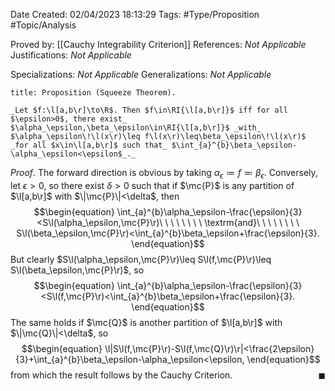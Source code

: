 <div class="topSpace"></div>

Date Created: 02/04/2023 18:13:29
Tags: #Type/Proposition #Topic/Analysis

Proved by: [[Cauchy Integrability Criterion]]
References: _Not Applicable_
Justifications: _Not Applicable_

Specializations: _Not Applicable_
Generalizations: _Not Applicable_

``` ad-Proposition
title: Proposition (Squeeze Theorem).

_Let $f:\l[a,b\r]\to\R$. Then $f\in\RI{\l[a,b\r]}$ iff for all $\epsilon>0$, there exist_ $\alpha_\epsilon,\beta_\epsilon\in\RI{\l[a,b\r]}$ _with_ $\alpha_\epsilon\!\l(x\r)\leq f\l(x\r)\leq\beta_\epsilon\!\l(x\r)$ _for all $x\in\l[a,b\r]$ such that_ $\int_{a}^{b}\beta_\epsilon-\alpha_\epsilon<\epsilon$_._

```

_Proof_. The forward direction is obvious by taking $\alpha_\epsilon\coloneqq f\eqqcolon\beta_\epsilon$. Conversely, let $\epsilon>0$, so there exist $\delta>0$ such that if $\mc{P}$ is any partition of $\l[a,b\r]$ with $\|\mc{P}\|<\delta$, then
$$\begin{equation}
    \int_{a}^{b}\alpha_\epsilon-\frac{\epsilon}{3}<S\l(\alpha_\epsilon,\mc{P}\r)\ \ \ \ \ \ \ \ \textrm{and}\ \ \ \ \ \ \ \ S\l(\beta_\epsilon,\mc{P}\r)<\int_{a}^{b}\beta_\epsilon+\frac{\epsilon}{3}.
\end{equation}$$
But clearly $S\l(\alpha_\epsilon,\mc{P}\r)\leq S\l(f,\mc{P}\r)\leq S\l(\beta_\epsilon,\mc{P}\r)$, so
$$\begin{equation}
    \int_{a}^{b}\alpha_\epsilon-\frac{\epsilon}{3}<S\l(f,\mc{P}\r)<\int_{a}^{b}\beta_\epsilon+\frac{\epsilon}{3}.
\end{equation}$$
The same holds if $\mc{Q}$ is another partition of $\l[a,b\r]$ with $\|\mc{Q}\|<\delta$, so
$$\begin{equation}
    \l|S\l(f,\mc{P}\r)-S\l(f,\mc{Q}\r)\r|<\frac{2\epsilon}{3}+\int_{a}^{b}\beta_\epsilon-\alpha_\epsilon<\epsilon,
\end{equation}$$
from which the result follows by the Cauchy Criterion.<span style="float:right;">$\blacksquare$</span>
